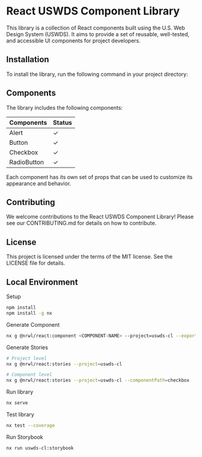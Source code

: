 # React USWDS Component Library

This library is a collection of React components built using the U.S. Web Design System (USWDS). It aims to provide a set of reusable, well-tested, and accessible UI components for project developers.

## Installation

To install the library, run the following command in your project directory:

## Components

The library includes the following components:

| Components    | Status  |
| ------------- | ------- |
| Alert         | &check; |
| Button        | &check; |
| Checkbox      | &check; |
| RadioButton   | &check; |

Each component has its own set of props that can be used to customize its appearance and behavior.

## Contributing

We welcome contributions to the React USWDS Component Library! Please see our CONTRIBUTING.md for details on how to contribute.

## License

This project is licensed under the terms of the MIT license. See the LICENSE file for details.

## Local Environment

Setup

```sh
npm install
npm install -g nx
```

Generate Component

```sh
nx g @nrwl/react:component <COMPONENT-NAME> --project=uswds-cl --export
```

Generate Stories

```sh
# Project level
nx g @nrwl/react:stories --project=uswds-cl

# Component level
nx g @nrwl/react:stories --project=uswds-cl --componentPath=checkbox
```

Run library

```sh
nx serve
```

Test library

```sh
nx test --coverage
```

Run Storybook

```sh
nx run uswds-cl:storybook
```
